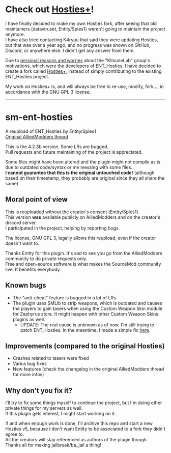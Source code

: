 # Check out [Hosties+](https://github.com/azalty/sm-hosties-plus)!
I have finally decided to make my own Hosties fork, after seeing that old maintainers (dataviruset, Entity/Sples1) weren't going to maintain the project anymore.\
I have also tried contacting K4ryuu that said they were updating Hosties, but that was over a year ago, and no progress was shown on GitHub, Discord, or anywhere else. I didn't get any answer from them.

Due to [personal reasons and worries](https://forums.alliedmods.net/showthread.php?p=2779428#post2779428) about the "KitsuneLab" group's motivations, which were the developers of ENT_Hosties, I have decided to create a fork called [Hosties+](https://github.com/azalty/sm-hosties-plus), instead of simply contributing to the existing ENT_Hosties project.

My work on Hosties+ is, and will always be free to re-use, modify, fork..., in accordance with the GNU GPL 3 license.

---

# sm-ent-hosties
A reupload of ENT_Hosties by Entity/Sples1\
[Original AlliedModders thread](https://forums.alliedmods.net/showthread.php?t=307634)

This is the 4.2.3b version. Some LRs are bugged.\
Pull requests and future maintaining of the project is appreciated.

Some files might have been altered and the plugin might not compile as is due to outdated code/syntax or me messing with some files.\
**I cannot guarantee that this is the original untouched code!** (although based on their timestamp, they probably are original since they all share the same)

## Moral point of view
This is reuploaded without the creator's consent (Entity/Sples1).\
This version **was** available publicly on AlliedModders and on the creator's discord server.\
I participated in the project, helping by reporting bugs.

The license, GNU GPL 3, legally allows this reupload, even if the creator doesn't want to.

Thanks Entity for this plugin. It's sad to see you go from the AlliedModders community to do private requests only.\
Free and open-source software is what makes the SourceMod community live. It benefits everybody.

## Known bugs
- The "anti-cheat" feature is bugged in a lot of LRs.
- The plugin uses SMLib to strip weapons, which is outdated and causes the players to gain tasers when using the Custom Weapon Skin module for Zephyrus store. It might happen with other Custom Weapon Skins plugins as well.
  - UPDATE: The real cause is unknown as of now. I'm still trying to patch ENT_Hosties. In the meantime, I made a simple fix [here](https://github.com/azalty/sm-ent-hosties-knife-fix).

## Improvements (compared to the original Hosties)
- Crashes related to tasers were fixed
- Varius bug fixes
- New features (check the changelog in the original AlliedModders thread for more infos)

## Why don't you fix it?
I'll try to fix some things myself to continue the project, but I'm doing other private things for my servers as well.\
If this plugin gets interest, I might start working on it.

If and when enough work is done, I'll archive this repo and start a new Hosties v5, because I don't want Entity to be associated to a fork they didn't agree to.\
All the creators will stay referenced as authors of the plugin though.\
Thanks all for making jailbreak/ba_jail a thing!
